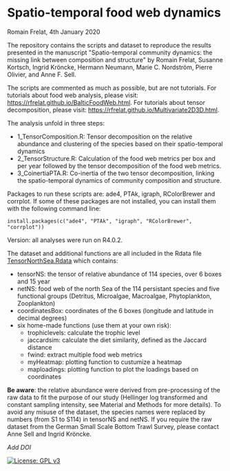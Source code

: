 # Spatio-temporal food web dynamics

Romain Frelat, 4th January 2020



The repository contains the scripts and dataset to reproduce the results presented in the manuscript "Spatio-temporal community dynamics: the missing link between composition and structure" by Romain Frelat, Susanne Kortsch, Ingrid Kröncke, Hermann Neumann, Marie C. Nordström, Pierre Olivier, and Anne F. Sell.



The scripts are commented as much as possible, but are not tutorials. For tutorials about food web analysis, please visit: https://rfrelat.github.io/BalticFoodWeb.html. For tutorials about tensor decomposition, please visit: https://rfrelat.github.io/Multivariate2D3D.html.



The analysis unfold in three steps:

* 1_TensorComposition.R: Tensor decomposition on the relative abundance and clustering of the species based on their spatio-temporal dynamics
* 2_TensorStructure.R: Calculation of the food web metrics per box and per year followed by the tensor decomposition of the food web metrics.
* 3_CoinertiaPTA.R: Co-inertia of the two tensor decomposition, linking the spatio-temporal dynamics of community composition and structure.



Packages to run these scripts are: ade4, PTAk, igraph, RColorBrewer and corrplot. If some of these packages are not installed, you can install them with the following command line:

```{r}
install.packages(c("ade4", "PTAk", "igraph", "RColorBrewer", "corrplot"))
```

Version: all analyses were run on R4.0.2.



The dataset and additional functions are all included in the Rdata file [TensorNorthSea.Rdata](https://github.com/rfrelat/NorthSeaFoodWeb/raw/main/TensorNorthSea.Rdata) which contains:

- tensorNS: the tensor of relative abundance of 114 species, over 6 boxes and 15 year
- netNS: food web of the north Sea of the 114 persistant species and five functional groups (Detritus,  Microalgae, Macroalgae, Phytoplankton, Zooplankton)
- coordinatesBox: coordinates of the 6 boxes (longitude and latitude in decimal degrees)
- six home-made functions (use them at your own risk):
  - trophiclevels: calculate the trophic level
  - jaccardsim: calculate the diet similarity, defined as the Jaccard distance
  - fwind: extract multiple food web metrics
  - myHeatmap: plotting function to custumize a heatmap
  - maploadings: plotting function to plot the loadings based on coordinates





**Be aware**: the relative abundance were derived from pre-processing of the raw data to fit the purpose of our study (Hellinger log transformed and constant sampling intensity, see Material and Methods for more details). To avoid any misuse of the dataset, the species names were replaced by numbers (from S1 to S114) in tensorNS and netNS. If you require the raw dataset from the German Small Scale Bottom Trawl Survey, please contact Anne Sell and Ingrid Kröncke.





*Add DOI*

[![License: GPL v3](https://img.shields.io/badge/License-GPLv3-blue.svg)](https://www.gnu.org/licenses/gpl-3.0)

